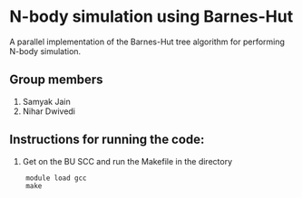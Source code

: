 # N-body simulation using Barnes-Hut
A parallel implementation of the Barnes-Hut tree algorithm for performing N-body simulation.
## Group members
1. Samyak Jain
2. Nihar Dwivedi
## Instructions for running the code:
1. Get on the BU SCC and run the Makefile in the directory
```
    module load gcc
    make
```
